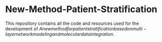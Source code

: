 # New-Method-Patient-Stratification
This repository contains all the code and resources used for the development of $A new method for patient stratification based on multi-layer network modeling and molecular data integration$.
